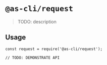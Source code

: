 # `@as-cli/request`

> TODO: description

## Usage

```
const request = require('@as-cli/request');

// TODO: DEMONSTRATE API
```
